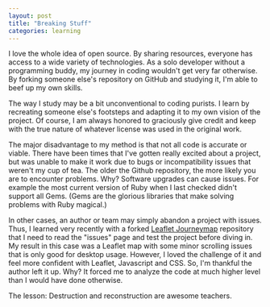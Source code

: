 ```yaml
---
layout: post
title: "Breaking Stuff"
categories: learning
---
```


I love the whole idea of open source. By sharing resources, everyone has access to a wide variety of technologies. As a solo developer without a programming buddy, my journey in coding wouldn't get very far otherwise. By forking someone else's repository on GitHub and studying it, I'm able to beef up my own skills.

The way I study may be a bit unconventional to coding purists. I learn by recreating someone else's footsteps and adapting it to my own vision of the project. Of course, I am always honored to graciously give credit and keep with the true nature of whatever license was used in the original work.

The major disadvantage to my method is that not all code is accurate or viable. There have been times that I've gotten really excited about a project, but was unable to make it work due to bugs or incompatibility issues that weren't my cup of tea. The older the Github repository, the more likely you are to encounter problems. Why? Software upgrades can cause issues. For example the most current version of Ruby when I last checked didn't support all Gems. (Gems are the glorious libraries that make solving problems with Ruby magical.)

In other cases, an author or team may simply abandon a project with issues. Thus, I learned very recently with a forked <a href="https://cherylhughey.github.io/leaflet-storymap">Leaflet Journeymap</a> repository that I need to read the "issues" page and test the project before diving in. My result in this case was a Leaflet map with some minor scrolling issues that is only good for desktop usage. However, I loved the challenge of it and feel more confident with Leaflet, Javascript and CSS. So, I'm thankful the author left it up. Why? It forced me to analyze the code at much higher level than I would have done otherwise.

The lesson: Destruction and reconstruction are awesome teachers.
